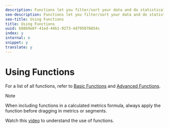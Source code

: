 ```yaml
---
description: Functions let you filter/sort your data and do statistical analysis.
seo-description: Functions let you filter/sort your data and do statistical analysis.
seo-title: Using Functions
title: Using Functions
uuid: b88b9e6f-41ed-44b1-9273-4d795076854c
index: y
internal: n
snippet: y
translate: y
---
```


# Using Functions

For a list of all functions, refer to [ Basic Functions](cm_functions.md#concept_E3022D5EEEE145B69A23438BAF7016B2) and [ Advanced Functions](cm_adv_functions.md#concept_A5FB9127D70F4E1AA02D1ACBF4F54174). 

>[!NOTE]
>
>When including functions in a calculated metrics formula, always apply the function before dragging in metrics or segments.

Watch this [ video](https://youtu.be/SSyWvomnewI) to understand the use of functions. 
